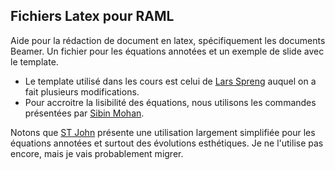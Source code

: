 ## Fichiers Latex pour RAML

Aide pour la rédaction de document en latex, spécifiquement les documents Beamer. Un fichier pour les équations annotées et un exemple de slide avec le template.

* Le template utilisé dans les cours est celui de [Lars Spreng](https://fr.overleaf.com/latex/templates/elegant-slides/yfqyhpprvdmg) auquel on a fait plusieurs modifications.
* Pour accroitre la lisibilité des équations, nous utilisons les commandes présentées par [Sibin Mohan](https://github.com/synercys/annotated_latex_equations/).

Notons que [ST John](https://github.com/st--/annotate-equations?tab=readme-ov-file) présente une utilisation largement simplifiée pour les équations annotées et surtout des évolutions esthétiques. Je ne l'utilise pas encore, mais je vais probablement migrer.


